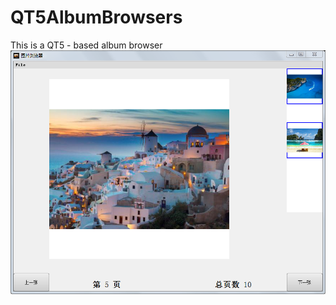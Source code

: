 # QT5AlbumBrowsers
This is a QT5 - based album browser
![Image text](https://github.com/impressJay/QT5AlbumBrowsers/raw/master/QT5xiangce.png)

